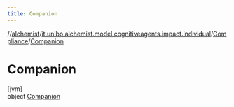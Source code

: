 ```yaml
---
title: Companion
---
```

//[alchemist](../../../../index.html)/[it.unibo.alchemist.model.cognitiveagents.impact.individual](../../index.html)/[Compliance](../index.html)/[Companion](index.html)



# Companion



[jvm]\
object [Companion](index.html)


